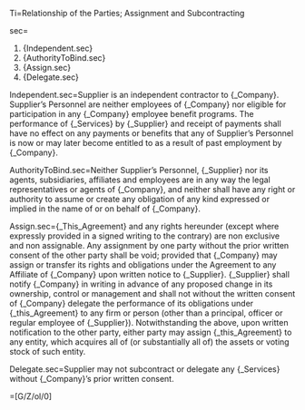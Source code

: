 Ti=Relationship of the Parties; Assignment and Subcontracting

sec=<ol><li>{Independent.sec}<li>{AuthorityToBind.sec}<li>{Assign.sec}<li>{Delegate.sec}</ol>

Independent.sec=Supplier is an independent contractor to {_Company}. Supplier’s Personnel are neither employees of {_Company} nor eligible for participation in any {_Company} employee benefit programs. The performance of {_Services} by {_Supplier} and receipt of payments shall have no effect on any payments or benefits that any of Supplier’s Personnel is now or may later become entitled to as a result of past employment by {_Company}.

AuthorityToBind.sec=Neither Supplier’s Personnel, {_Supplier} nor its agents, subsidiaries, affiliates and employees are in any way the legal representatives or agents of {_Company}, and neither shall have any right or authority to assume or create any obligation of any kind expressed or implied in the name of or on behalf of {_Company}.

Assign.sec={_This_Agreement} and any rights hereunder (except where expressly provided in a signed writing to the contrary) are non exclusive and non assignable. Any assignment by one party without the prior written consent of the other party shall be void; provided that {_Company} may assign or transfer its rights and obligations under the Agreement to any Affiliate of {_Company} upon written notice to {_Supplier}. {_Supplier} shall notify {_Company} in writing in advance of any proposed change in its ownership, control or management and shall not without the written consent of {_Company} delegate the performance of its obligations under {_this_Agreement} to any firm or person (other than a principal, officer or regular employee of {_Supplier}). Notwithstanding the above, upon written notification to the other party, either party may assign {_this_Agreement} to any entity, which acquires all of (or substantially all of) the assets or voting stock of such entity.

Delegate.sec=Supplier may not subcontract or delegate any {_Services} without {_Company}’s prior written consent.

=[G/Z/ol/0]
